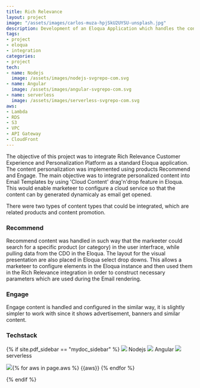 ```yaml
---
title: Rich Relevance
layout: project
image: "/assets/images/carlos-muza-hpjSkU2UYSU-unsplash.jpg"
description: Development of an Eloqua Application which handles the content from Rich Relevance Personalization platform
tags:
- project
- eloqua
- integration
categories:
- project
tech: 
- name: Nodejs
  image: /assets/images/nodejs-svgrepo-com.svg
- name: Angular 
  image: /assets/images/angular-svgrepo-com.svg
- name: serverless
  image: /assets/images/serverless-svgrepo-com.svg
aws: 
- Lambda
- RDS
- S3
- VPC
- API Gateway
- CloudFront
---
```


The objective of this project was to integrate Rich Relevance Customer Experience and Personalization Platform as a standard Eloqua application. The content personalization was implemented using products Recommend and Engage. The main objective was to 
integrate personalized content into Email Templates by using 'Cloud Content' drag'n'drop feature in Eloqua. 
This would enable marketeer to configure a cloud service so that the content can by generated dynamicaly 
as email get opened.

There were two types of content types that could be integrated, which are related products and content promotion. 

### Recommend
Recommend content was handled in such way that the markeeter could search for a specific product (or category) in the user interfrace,
while pulling data from the CDO in the Eloqua. The layout for the visual presentation are also placed in Eloqua select drop downs. 
This allows a marketeer to configure elements in the Eloqua instance and then used them in the Rich Relevance integration 
in order to construct necessary parameters which are used during the Email rendering. 

### Engage
Engage content is handled and configured in the similar way, it is slightly simpler to work with since it shows
advertisement, banners and similar content.

### Techstack

{% if site.pdf_sidebar == "mydoc_sidebar" %}
<span class="label label-default">
    <img class="tech-badge" src="/mydoc-pdf{{site.data.vars.nodejs-image}}"> Nodejs
</span>
<span class="label label-info">
    <img class="tech-badge" src="/mydoc-pdf{{site.data.vars.angular-image}}"> Angular
</span>
<span class="label label-primary">
    <img class="tech-badge" src="/mydoc-pdf{{site.data.vars.serverless-image}}"> serverless
</span>

<img class="tech-badge" src="/mydoc-pdf{{site.data.vars.aws-image}}">{% for aws in page.aws %}
<span class="label label-warning"> {{aws}} </span>{% endfor %}

{% endif %}

